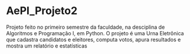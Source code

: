 # AePI_Projeto2
Projeto feito no primeiro semestre da faculdade, na desciplina de Algoritmos e Programação I, em Python. O projeto é uma Urna Eletrônica que cadastra candidatos e eleitores, computa votos, apura resultados e mostra um relatório e estatísticas
